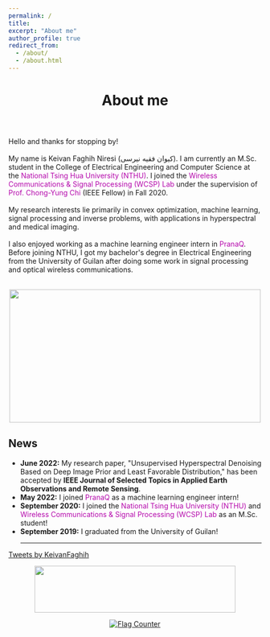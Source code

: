 ```yaml
---
permalink: /
title:
excerpt: "About me"
author_profile: true
redirect_from:
  - /about/
  - /about.html
---
```


<header class="post-header">
<h1 class="post-title">About me</h1>
</header>



<p> Hello and thanks for stopping by! <br> <br>
My name is Keivan Faghih Niresi (کیوان فقیه نیرسی). I am currently an M.Sc. student in the College of Electrical Engineering and Computer Science at the <a href="https://nthu-en.site.nthu.edu.tw/" target="\_blank" style="color: #B509AC; text-decoration:none">  National Tsing Hua University (NTHU)</a>. I joined the <a href="https://www.ee.nthu.edu.tw/cychi/index.php" target="\_blank" style="color: #B509AC; text-decoration:none">  Wireless Communications & Signal Processing (WCSP) Lab</a>  under the supervision of <a href="https://scholar.google.com.tw/citations?user=QzDAeT8AAAAJ&hl=en" target="\_blank" style="color: #B509AC; text-decoration:none">  Prof. Chong-Yung Chi</a> (IEEE Fellow) in Fall 2020. <br> <br>
My research interests lie primarily in convex optimization, machine learning, signal processing and inverse problems, with applications in hyperspectral and medical imaging. <br> <br>
I also enjoyed working as a machine learning engineer intern in <a href="https://pranaq.com/" target="\_blank" style="color: #B509AC; text-decoration:none">  PranaQ</a>. Before joining NTHU, I got my bachelor's degree in  Electrical Engineering from the University of Guilan after doing some work in signal processing and optical wireless communications. <br> <br>

<p align="center">
  <img width="500" height="265" src="https://user-images.githubusercontent.com/107177894/173805849-1227dc10-6c2d-4058-9930-1588c93c2c08.png">
</p>
  
 
 <div class="News">
<h2>News</h2>
        <ul>
          <li><b>June 2022:</b> My research paper, "Unsupervised Hyperspectral Denoising Based on Deep Image Prior and Least Favorable Distribution,"
has been accepted by <b>IEEE Journal of Selected Topics in Applied Earth Observations and Remote Sensing</b>. </li>
          <li><b>May 2022:</b> I joined <a href="https://pranaq.com/" style="color: #B509AC; text-decoration:none;" target="\_blank">PranaQ</a> as a machine learning engineer intern! </li>
          <li><b>September 2020:</b> I joined the <a href="https://nthu-en.site.nthu.edu.tw/" style="color: #B509AC; text-decoration:none;" target="\_blank">National Tsing Hua University (NTHU)</a> and <a href="https://www.ee.nthu.edu.tw/cychi/index.php" style="color: #B509AC; text-decoration:none;" target="\_blank">Wireless Communications &amp; Signal Processing (WCSP) Lab</a> as an M.Sc. student! </li>
          <li><b>September 2019:</b> I graduated from the University of Guilan! </li>
          


          
<hr/>
</ul>


<a class="twitter-timeline" data-theme="light" href="https://twitter.com/KeivanFaghih?ref_src=twsrc%5Etfw">Tweets by KeivanFaghih</a> <script async src="https://platform.twitter.com/widgets.js" charset="utf-8"></script>
    
 
<p align="center">
  <img width="400" height="93" src="https://user-images.githubusercontent.com/107177894/173854088-79b62910-4180-4df9-b1b4-56420e6ff53e.png">
</p>

  <p align="center">
  <a href="https://info.flagcounter.com/Ymmo"><img src="https://s11.flagcounter.com/count/Ymmo/bg_FFFFFF/txt_000000/border_CCCCCC/columns_6/maxflags_20/viewers_0/labels_0/pageviews_0/flags_0/percent_0/" alt="Flag Counter" border="0"></a>
    </p>
